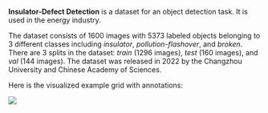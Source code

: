 **Insulator-Defect Detection** is a dataset for an object detection task. It is used in the energy industry. 

The dataset consists of 1600 images with 5373 labeled objects belonging to 3 different classes including *insulator*, *pollution-flashover*, and *broken*. There are 3 splits in the dataset: *train* (1296 images), *test* (160 images), and *val* (144 images). The dataset was released in 2022 by the Changzhou University and Chinese Academy of Sciences.

Here is the visualized example grid with annotations:

<img src="https://github.com/dataset-ninja/insulator-defect-detection/raw/main/visualizations/horizontal_grid.png">
